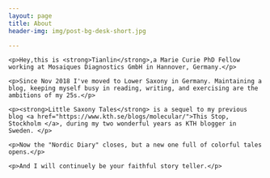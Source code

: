 ```yaml
---
layout: page
title: About
header-img: img/post-bg-desk-short.jpg

---
```


    <p>Hey,this is <strong>Tianlin</strong>,a Marie Curie PhD Fellow working at Mosaiques Diagnostics GmbH in Hannover, Germany.</p>
    
    <p>Since Nov 2018 I've moved to Lower Saxony in Germany. Maintaining a blog, keeping myself busy in reading, writing, and exercising are the ambitions of my 25s.</p>
    
    <p><strong>Little Saxony Tales</strong> is a sequel to my previous blog <a href="https://www.kth.se/blogs/molecular/">This Stop, Stockholm </a>, during my two wonderful years as KTH blogger in Sweden. </p>
    
    <p>Now the "Nordic Diary" closes, but a new one full of colorful tales opens.</p>
    
    <p>And I will continuely be your faithful story teller.</p>